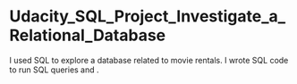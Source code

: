 # Udacity_SQL_Project_Investigate_a_Relational_Database
I used SQL to explore a database related to movie rentals. I wrote SQL code to run SQL queries and  .
